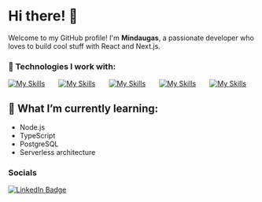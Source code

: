 # Hi there! 👋

Welcome to my GitHub profile! I'm **Mindaugas**, a passionate developer who loves to build cool stuff with React and Next.js.

### 🚀 Technologies I work with:

[![My Skills](https://skillicons.dev/icons?i=html,css)](https://skillicons.dev) &nbsp;&nbsp;&nbsp;&nbsp;&nbsp; [![My Skills](https://skillicons.dev/icons?i=js,ts)](https://skillicons.dev) &nbsp;&nbsp;&nbsp;&nbsp;&nbsp; [![My Skills](https://skillicons.dev/icons?i=react,next)](https://skillicons.dev) &nbsp;&nbsp;&nbsp;&nbsp;&nbsp; [![My Skills](https://skillicons.dev/icons?i=tailwind,scss)](https://skillicons.dev) &nbsp;&nbsp;&nbsp;&nbsp;&nbsp; [![My Skills](https://skillicons.dev/icons?i=figma)](https://skillicons.dev)
<br/>

## 🌱 What I’m currently learning:
- Node.js
- TypeScript
- PostgreSQL
- Serverless architecture

### Socials

<div id="badges">
  <a href="https://www.linkedin.com/in/mindaugas-jasiūnas-914b51281">
    <img src="https://img.shields.io/badge/LinkedIn-blue?style=for-the-badge&logo=linkedin&logoColor=white" alt="LinkedIn Badge"/>
  </a>
</div>
